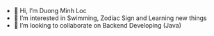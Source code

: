 - 👋 Hi, I’m Duong Minh Loc
- 👀 I’m interested in Swimming, Zodiac Sign and Learning new things
- 💞️ I’m looking to collaborate on Backend Developing (Java)
